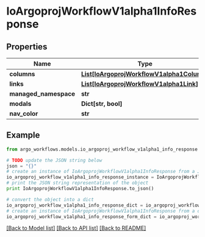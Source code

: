# IoArgoprojWorkflowV1alpha1InfoResponse


## Properties

Name | Type | Description | Notes
------------ | ------------- | ------------- | -------------
**columns** | [**List[IoArgoprojWorkflowV1alpha1Column]**](IoArgoprojWorkflowV1alpha1Column.md) |  | [optional] 
**links** | [**List[IoArgoprojWorkflowV1alpha1Link]**](IoArgoprojWorkflowV1alpha1Link.md) |  | [optional] 
**managed_namespace** | **str** |  | [optional] 
**modals** | **Dict[str, bool]** |  | [optional] 
**nav_color** | **str** |  | [optional] 

## Example

```python
from argo_workflows.models.io_argoproj_workflow_v1alpha1_info_response import IoArgoprojWorkflowV1alpha1InfoResponse

# TODO update the JSON string below
json = "{}"
# create an instance of IoArgoprojWorkflowV1alpha1InfoResponse from a JSON string
io_argoproj_workflow_v1alpha1_info_response_instance = IoArgoprojWorkflowV1alpha1InfoResponse.from_json(json)
# print the JSON string representation of the object
print IoArgoprojWorkflowV1alpha1InfoResponse.to_json()

# convert the object into a dict
io_argoproj_workflow_v1alpha1_info_response_dict = io_argoproj_workflow_v1alpha1_info_response_instance.to_dict()
# create an instance of IoArgoprojWorkflowV1alpha1InfoResponse from a dict
io_argoproj_workflow_v1alpha1_info_response_form_dict = io_argoproj_workflow_v1alpha1_info_response.from_dict(io_argoproj_workflow_v1alpha1_info_response_dict)
```
[[Back to Model list]](../README.md#documentation-for-models) [[Back to API list]](../README.md#documentation-for-api-endpoints) [[Back to README]](../README.md)


